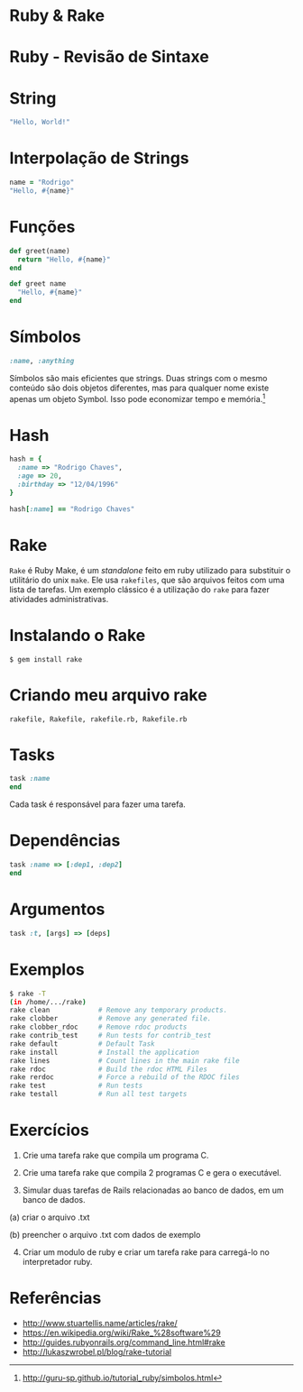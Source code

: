 # Ruby & Rake

# Ruby - Revisão de Sintaxe

# String 

```ruby
"Hello, World!"
```

# Interpolação de Strings

```ruby
name = "Rodrigo"
"Hello, #{name}"
```

# Funções

```ruby
def greet(name)
  return "Hello, #{name}"
end
```

```ruby
def greet name
  "Hello, #{name}"
end
```

# Símbolos

```ruby
:name, :anything
```

Símbolos são mais eficientes que strings. Duas strings com o mesmo conteúdo são 
dois objetos diferentes, mas para qualquer nome existe apenas um objeto Symbol. 
Isso pode economizar tempo e memória.[^1]

[^1]: http://guru-sp.github.io/tutorial_ruby/simbolos.html

# Hash

```ruby
hash = {
  :name => "Rodrigo Chaves",
  :age => 20,
  :birthday => "12/04/1996"
}

hash[:name] == "Rodrigo Chaves"
```

# Rake

`Rake` é Ruby Make, é um *standalone* feito em ruby utilizado para substituir
o utilitário do unix `make`. Ele usa `rakefiles`, que são arquivos feitos
com uma lista de tarefas. Um exemplo clássico é a utilização do `rake` para
fazer atividades administrativas.

# Instalando o Rake

`$ gem install rake`

# Criando meu arquivo rake

```rakefile, Rakefile, rakefile.rb, Rakefile.rb```

# Tasks

```ruby
task :name
end
```

Cada task é responsável para fazer uma tarefa.

# Dependências

```ruby
task :name => [:dep1, :dep2]
end
```

# Argumentos

```ruby
task :t, [args] => [deps]
```

# Exemplos

```bash
$ rake -T
(in /home/.../rake)
rake clean            # Remove any temporary products.
rake clobber          # Remove any generated file.
rake clobber_rdoc     # Remove rdoc products
rake contrib_test     # Run tests for contrib_test
rake default          # Default Task
rake install          # Install the application
rake lines            # Count lines in the main rake file
rake rdoc             # Build the rdoc HTML Files
rake rerdoc           # Force a rebuild of the RDOC files
rake test             # Run tests
rake testall          # Run all test targets
```

# Exercícios

1. Crie uma tarefa rake que compila um programa C.

2. Crie uma tarefa rake que compila 2 programas C e gera o executável.

3. Simular duas tarefas de Rails relacionadas ao banco de dados, em um banco
de dados.

(a) criar o arquivo .txt

(b) preencher o arquivo .txt com dados de exemplo

4. Criar um modulo de ruby e criar um tarefa rake para carregá-lo no 
interpretador ruby.

# Referências

+ http://www.stuartellis.name/articles/rake/
+ https://en.wikipedia.org/wiki/Rake_%28software%29
+ http://guides.rubyonrails.org/command_line.html#rake
+ http://lukaszwrobel.pl/blog/rake-tutorial